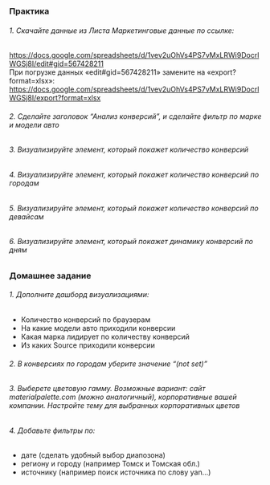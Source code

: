 ### Практика
###### 1. Скачайте данные из Листа Маркетинговые данные по ссылке: 
https://docs.google.com/spreadsheets/d/1vev2uOhVs4PS7vMxLRWi9DocrlWGSj8I/edit#gid=567428211  
При погрузке данных «edit#gid=567428211» замените на «export?format=xlsx»:
https://docs.google.com/spreadsheets/d/1vev2uOhVs4PS7vMxLRWi9DocrlWGSj8I/export?format=xlsx

###### 2. Сделайте заголовок “Анализ конверсий”, и сделайте фильтр по марке и модели авто
###### 3. Визуализируйте элемент, который покажет количество конверсий
###### 4. Визуализируйте элемент, который покажет количество конверсий по городам
###### 5. Визуализируйте элемент, который покажет количество конверсий по девайсам
###### 6. Визуализируйте элемент, который покажет динамику конверсий по дням

### Домашнее задание
###### 1. Дополните дашборд визуализациями:
- Количество конверсий по браузерам
- На какие модели авто приходили конверсии
- Какая марка лидирует по количеству конверсий
- Из каких Source приходили конверсии
###### 2. В конверсиях по городам уберите значение “(not set)”
###### 3. Выберете цветовую гамму. Возможные вариант: сайт materialpalette.com (можно аналогичный), корпоративные вашей компании. Настройте тему для выбранных корпоративных цветов
###### 4. Добавьте фильтры по:
- дате (сделать удобный выбор диапозона)
- региону и городу (например Томск и Томская обл.)
- источнику (например поиск источника по слову yan...)
